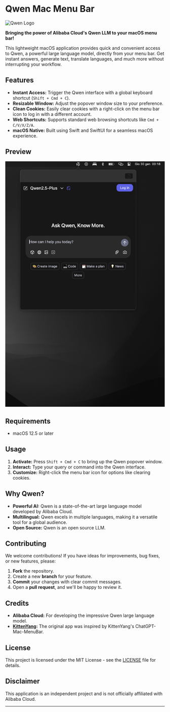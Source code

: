 # Qwen Mac Menu Bar

![Qwen Logo](resource/qwen.png)

**Bringing the power of Alibaba Cloud's Qwen LLM to your macOS menu bar!**

This lightweight macOS application provides quick and convenient access to Qwen, a powerful large language model, directly from your menu bar. Get instant answers, generate text, translate languages, and much more without interrupting your workflow.

## Features

*   **Instant Access:** Trigger the Qwen interface with a global keyboard shortcut (`Shift + Cmd + C`).
*   **Resizable Window:** Adjust the popover window size to your preference.
*   **Clean Cookies:** Easily clear cookies with a right-click on the menu bar icon to log in with a different account.
*   **Web Shortcuts:** Supports standard web browsing shortcuts like `Cmd + C/V/X/Z/A`.
*   **macOS Native:** Built using Swift and SwiftUI for a seamless macOS experience.

## Preview

![App Screenshot](resource/snapshot.png)

## Requirements

*   macOS 12.5 or later


## Usage

1. **Activate:** Press `Shift + Cmd + C` to bring up the Qwen popover window.
2. **Interact:** Type your query or command into the Qwen interface.
3. **Customize:** Right-click the menu bar icon for options like clearing cookies.

## Why Qwen?

*   **Powerful AI:** Qwen is a state-of-the-art large language model developed by Alibaba Cloud.
*   **Multilingual:** Qwen excels in multiple languages, making it a versatile tool for a global audience.
*   **Open Source:** Qwen is an open source LLM.

## Contributing

We welcome contributions! If you have ideas for improvements, bug fixes, or new features, please:

1. **Fork** the repository.
2. Create a new **branch** for your feature.
3. **Commit** your changes with clear commit messages.
4. Open a **pull request**, and we'll be happy to review it.

## Credits

*   **Alibaba Cloud:** For developing the impressive Qwen large language model.
*   **[KittenYang](https://github.com/KittenYang):** The original app was inspired by KittenYang's ChatGPT-Mac-MenuBar.

## License

This project is licensed under the MIT License - see the [LICENSE](LICENSE) file for details.

## Disclaimer

This application is an independent project and is not officially affiliated with Alibaba Cloud.

---
